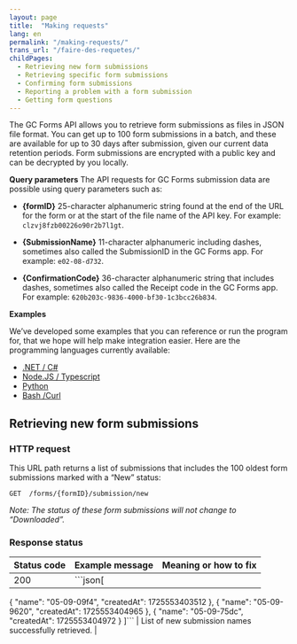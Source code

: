 ```yaml
---
layout: page
title:  "Making requests"
lang: en
permalink: "/making-requests/"
trans_url: "/faire-des-requetes/"
childPages: 
  - Retrieving new form submissions
  - Retrieving specific form submissions
  - Confirming form submissions
  - Reporting a problem with a form submission
  - Getting form questions
---
```


The GC Forms API allows you to retrieve form submissions as files in JSON file format. You can get up to 100 form submissions in a batch, and these are available for up to 30 days after submission, given our current data retention periods. Form submissions are encrypted with a public key and can be decrypted by you locally.

**Query parameters**
The API requests for GC Forms submission data are possible using query parameters such as:


- **{formID}**
  25-character alphanumeric string found at the end of the URL for the form or at the start of the 
  file name of the API key. 
  For example: ```clzvj8fzb00226o90r2b7l1gt```.


- **{SubmissionName}**
  11-character alphanumeric including dashes, sometimes also called the SubmissionID in the GC Forms 
  app. 
  For example: ```e02-08-d732```.


- **{ConfirmationCode}**
  36-character alphanumeric string that includes dashes, sometimes also called the Receipt code in the 
  GC Forms app. 
  For example: ```620b203c-9836-4000-bf30-1c3bcc26b834```.

**Examples**

We’ve developed some examples that you can reference or run the program for, that we hope will help make integration easier. Here are the programming languages currently available:

- [.NET / C#](https://github.com/cds-snc/forms-api/tree/main/examples/dotnet)
- [Node.JS / Typescript](https://github.com/cds-snc/forms-api/tree/main/examples/nodejs)
- [Python](https://github.com/cds-snc/forms-api/tree/main/examples/python)
- [Bash /Curl](https://github.com/cds-snc/forms-api/tree/main/examples/bash)

## Retrieving **new** form submissions

### HTTP request

This URL path returns a list of submissions that includes the 100 oldest form submissions marked with a “New” status: 

```GET  /forms/{formID}/submission/new```

_Note: The status of these form submissions will not change to “Downloaded”._

### Response status

| Status code              | Example message | Meaning or how to fix |
| :---------------- | :------ | :---- |
| 200       |   ```json[
  {
    "name": "05-09-09f4",
    "createdAt": 1725553403512
  },
  {
    "name": "05-09-9620",
    "createdAt": 1725553404965
  },
  {
    "name": "05-09-75dc",
    "createdAt": 1725553404972
  }
]``` | List of new submission names successfully retrieved. |
